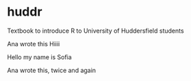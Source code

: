 # huddr
Textbook to introduce R to University of Huddersfield students

Ana wrote this 
Hiiii

Hello my name is Sofia

Ana wrote this, twice and again 